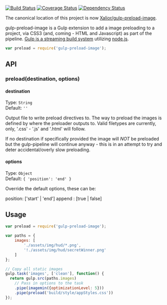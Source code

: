 [![Build Status](https://travis-ci.org/Xalior/gulp-preload-image.svg?branch=master)](https://travis-ci.org/Xalior/gulp-preload-image)
[![Coverage Status](https://coveralls.io/repos/Xalior/gulp-preload-image/badge.svg)](https://coveralls.io/r/Xalior/gulp-preload-image)
[![Dependency Status](https://gemnasium.com/Xalior/gulp-preload-image.svg)](https://gemnasium.com/Xalior/gulp-preload-image)

The canonical location of this project is now [Xalior/gulp-preload-image](https://github.com/Xalior/gulp-preload-image).

gulp-preload-image is a Gulp extension to add a image preloading to a project, via CSS3 (and, coming - HTML and Javascript) as part of the pipeline. [Gulp is a streaming build system](https://github.com/gulpjs/gulp) utilizing [node.js](http://nodejs.org/).

```javascript
var preload = require('gulp-preload-image');
```

## API

### preload(destination, options)

#### destination

Type: `String`  
Default: `''`  

Output file to write preload directives to. The way to preload the images is defined by where the preloader outputs to. Valid filetypes are currently, only, '.css' - '.js' and '.html' will follow.
 
If no destination if specifically provided the image will *NOT* be preloaded but the gulp-pipeline will continue anyway - this is in an attempt to try and deter accidental/overly slow preloading.

#### options

Type: `Object`  
Default: `{
  'position': 'end'
}`  

Override the default options, these can be:

  position: ['start' | 'end']
  append  : [true | false]

## Usage

```javascript
var preload = require('gulp-preload-image');

var paths = {
	images: [
		'./assets/img/hud/*.png',
		'!./assets/img/hud/secretWinner.png'
	]
};

// Copy all static images
gulp.task('images', ['clean'], function() {
  return gulp.src(paths.images)
    // Pass in options to the task
    .pipe(imagemin({optimizationLevel: 5}))
    .pipe(preload('build/style/appStyles.css'))
});
```
